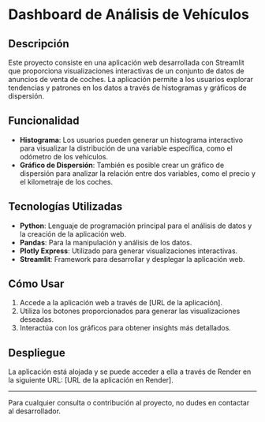 # Dashboard de Análisis de Vehículos

## Descripción
Este proyecto consiste en una aplicación web desarrollada con Streamlit que proporciona visualizaciones interactivas de un conjunto de datos de anuncios de venta de coches. La aplicación permite a los usuarios explorar tendencias y patrones en los datos a través de histogramas y gráficos de dispersión.

## Funcionalidad
- **Histograma**: Los usuarios pueden generar un histograma interactivo para visualizar la distribución de una variable específica, como el odómetro de los vehículos.
- **Gráfico de Dispersión**: También es posible crear un gráfico de dispersión para analizar la relación entre dos variables, como el precio y el kilometraje de los coches.

## Tecnologías Utilizadas
- **Python**: Lenguaje de programación principal para el análisis de datos y la creación de la aplicación web.
- **Pandas**: Para la manipulación y análisis de los datos.
- **Plotly Express**: Utilizado para generar visualizaciones interactivas.
- **Streamlit**: Framework para desarrollar y desplegar la aplicación web.

## Cómo Usar
1. Accede a la aplicación web a través de [URL de la aplicación].
2. Utiliza los botones proporcionados para generar las visualizaciones deseadas.
3. Interactúa con los gráficos para obtener insights más detallados.

## Despliegue
La aplicación está alojada y se puede acceder a ella a través de Render en la siguiente URL: [URL de la aplicación en Render].

---

Para cualquier consulta o contribución al proyecto, no dudes en contactar al desarrollador.

